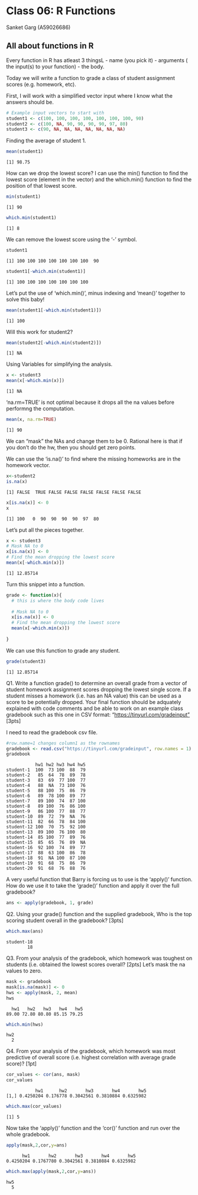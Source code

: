 # Class 06: R Functions
Sanket Garg (A59026686)

## All about functions in R

Every function in R has atleast 3 thingsL - name (you pick it) -
arguments ( the input(s) to your function) - the body.

Today we will write a function to grade a class of student assignment
scores (e.g. homework, etc).

First, I will work with a simplified vector input where I know what the
answers should be.

``` r
# Example input vectors to start with
student1 <- c(100, 100, 100, 100, 100, 100, 100, 90)
student2 <- c(100, NA, 90, 90, 90, 90, 97, 80)
student3 <- c(90, NA, NA, NA, NA, NA, NA, NA) 
```

Finding the average of student 1.

``` r
mean(student1)
```

    [1] 98.75

How can we drop the lowest score? I can use the min() function to find
the lowest score (element in the vector) and the which.min() function to
find the position of that lowest score.

``` r
min(student1)
```

    [1] 90

``` r
which.min(student1)
```

    [1] 8

We can remove the lowest score using the ‘-’ symbol.

``` r
student1
```

    [1] 100 100 100 100 100 100 100  90

``` r
student1[-which.min(student1)]
```

    [1] 100 100 100 100 100 100 100

Let’s put the use of ‘which.min()’, minus indexing and ‘mean()’ together
to solve this baby!

``` r
mean(student1[-which.min(student1)])
```

    [1] 100

Will this work for student2?

``` r
mean(student2[-which.min(student2)])
```

    [1] NA

Using Variables for simplifying the analysis.

``` r
x <- student3
mean(x[-which.min(x)])
```

    [1] NA

‘na.rm=TRUE’ is not optimal because it drops all the na values before
performng the computation.

``` r
mean(x, na.rm=TRUE)
```

    [1] 90

We can “mask” the NAs and change them to be 0. Rational here is that if
you don’t do the hw, then you should get zero points.

We can use the ‘is.na()’ to find where the missing homeworks are in the
homework vector.

``` r
x<-student2
is.na(x)
```

    [1] FALSE  TRUE FALSE FALSE FALSE FALSE FALSE FALSE

``` r
x[is.na(x)] <- 0
x
```

    [1] 100   0  90  90  90  90  97  80

Let’s put all the pieces together.

``` r
x <- student3
# Mask NA to 0
x[is.na(x)] <- 0
# Find the mean dropping the lowest score
mean(x[-which.min(x)])
```

    [1] 12.85714

Turn this snippet into a function.

``` r
grade <- function(x){
  # this is where the body code lives
  
  # Mask NA to 0
  x[is.na(x)] <- 0
  # Find the mean dropping the lowest score
  mean(x[-which.min(x)])
  
}
```

We can use this function to grade any student.

``` r
grade(student3)
```

    [1] 12.85714

Q1. Write a function grade() to determine an overall grade from a vector
of student homework assignment scores dropping the lowest single score.
If a student misses a homework (i.e. has an NA value) this can be used
as a score to be potentially dropped. Your final function should be
adquately explained with code comments and be able to work on an example
class gradebook such as this one in CSV format:
“https://tinyurl.com/gradeinput” \[3pts\]

I need to read the gradebook csv file.

``` r
#row.name=1 changes column1 as the rownames
gradebook <- read.csv("https://tinyurl.com/gradeinput", row.names = 1)
gradebook
```

               hw1 hw2 hw3 hw4 hw5
    student-1  100  73 100  88  79
    student-2   85  64  78  89  78
    student-3   83  69  77 100  77
    student-4   88  NA  73 100  76
    student-5   88 100  75  86  79
    student-6   89  78 100  89  77
    student-7   89 100  74  87 100
    student-8   89 100  76  86 100
    student-9   86 100  77  88  77
    student-10  89  72  79  NA  76
    student-11  82  66  78  84 100
    student-12 100  70  75  92 100
    student-13  89 100  76 100  80
    student-14  85 100  77  89  76
    student-15  85  65  76  89  NA
    student-16  92 100  74  89  77
    student-17  88  63 100  86  78
    student-18  91  NA 100  87 100
    student-19  91  68  75  86  79
    student-20  91  68  76  88  76

A very useful function that Barry is forcing us to use is the ‘apply()’
function. How do we use it to take the ‘grade()’ function and apply it
over the full gradebook?

``` r
ans <- apply(gradebook, 1, grade)
```

Q2. Using your grade() function and the supplied gradebook, Who is the
top scoring student overall in the gradebook? \[3pts\]

``` r
which.max(ans)
```

    student-18 
            18 

Q3. From your analysis of the gradebook, which homework was toughest on
students (i.e. obtained the lowest scores overall? \[2pts\] Let’s mask
the na values to zero.

``` r
mask <- gradebook
mask[is.na(mask)] <- 0
hws <- apply(mask, 2, mean)
hws
```

      hw1   hw2   hw3   hw4   hw5 
    89.00 72.80 80.80 85.15 79.25 

``` r
which.min(hws)
```

    hw2 
      2 

Q4. From your analysis of the gradebook, which homework was most
predictive of overall score (i.e. highest correlation with average grade
score)? \[1pt\]

``` r
cor_values <- cor(ans, mask)
cor_values
```

               hw1      hw2       hw3       hw4       hw5
    [1,] 0.4250204 0.176778 0.3042561 0.3810884 0.6325982

``` r
which.max(cor_values)
```

    [1] 5

Now take the ‘apply()’ function and the ‘cor()’ function and run over
the whole gradebook.

``` r
apply(mask,2,cor,y=ans)
```

          hw1       hw2       hw3       hw4       hw5 
    0.4250204 0.1767780 0.3042561 0.3810884 0.6325982 

``` r
which.max(apply(mask,2,cor,y=ans))
```

    hw5 
      5 
